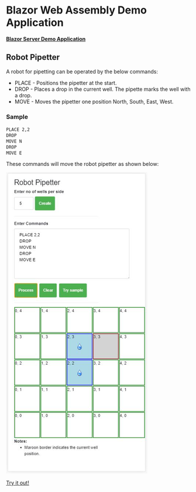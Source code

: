 # Blazor Web Assembly Demo Application

[**Blazor Server Demo Application**](https://github.com/VeritasSoftware/SampleBlazorServerApp)

## Robot Pipetter

A robot for pipetting can be operated by the below commands:

* PLACE - Positions the pipetter at the start.
* DROP - Places a drop in the current well. The pipette marks the well with a drop.
* MOVE - Moves the pipetter one position North, South, East, West.

### Sample

```
PLACE 2,2
DROP
MOVE N
DROP
MOVE E
```

These commands will move the robot pipetter as shown below:

![Screenshot](https://github.com/VeritasSoftware/SampleBlazorWebAssemblyApp/blob/master/Screenshot.JPG)

[Try it out!](https://robotpipetting-sample-blazor-webassembly-app.azurewebsites.net/)